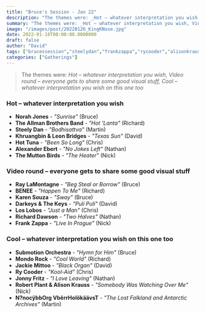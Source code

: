 ```yaml
---
title: "Bruce's Session - Jan 22"
description: "The themes were: _Hot – whatever interpretation you wish, Video round – everyone gets to share some good visual stuff, Cool – whatever interpretation you wish on this one too_"
summary: "The themes were: _Hot – whatever interpretation you wish, Video round – everyone gets to share some good visual stuff, Cool – whatever interpretation you wish on this one too_"
image: "/images/post/20220126_KingKNose.jpg"
date: 2022-01-18T00:00:00.0000000
draft: false
author: "David"
tags: ["brucessession","steelydan","frankzappa","rycooder","alisonkrauss","theallmanbrothersband","khruangbin","robertplant","loslobos","norahjones","benee","themuttonbirds","hottuna","mondorock","jonnyfritz","leonbridges","jackiemittoo","raylamontagne","alexanderebert","submotionorchestra","karensouza","richarddawson","darkeysandthekeys","n?nocÿbborgvbërrholökäävst"]
categories: ["Gatherings"]
---
```

> The themes were: _Hot – whatever interpretation you wish, Video round – everyone gets to share some good visual stuff, Cool – whatever interpretation you wish on this one too_
### Hot – whatever interpretation you wish
- **Norah Jones** - _"Sunrise"_ (Bruce)
- **The Allman Brothers Band** - _"Hot 'Lanta"_ (Richard)
- **Steely Dan** - _"Bodhisattva"_ (Martin)
- **Khruangbin & Leon Bridges** - _"Texas Sun"_ (David)
- **Hot Tuna** - _"Been So Long"_ (Chris)
- **Alexander Ebert** - _"No Jokes Left"_ (Nathan)
- **The Mutton Birds** - _"The Heater"_ (Nick)
### Video round – everyone gets to share some good visual stuff
- **Ray LaMontagne** - _"Beg Steal or Borrow"_ (Bruce)
- **BENEE** - _"Happen To Me"_ (Richard)
- **Karen Souza** - _"Sway"_ (Bruce)
- **Darkeys & The Keys** - _"Puli Puli"_ (David)
- **Los Lobos** - _"Just a Man"_ (Chris)
- **Richard Dawson** - _"Two Halves"_ (Nathan)
- **Frank Zappa** - _"Live In Prague"_ (Nick)
### Cool – whatever interpretation you wish on this one too
- **Submotion Orchestra** - _"Hymn for Him"_ (Bruce)
- **Mondo Rock** - _"Cool World"_ (Richard)
- **Jackie Mittoo** - _"Black Organ"_ (David)
- **Ry Cooder** - _"Kool-Aid"_ (Chris)
- **Jonny Fritz** - _"I Love Leaving"_ (Nathan)
- **Robert Plant & Alison Krauss** - _"Somebody Was Watching Over Me"_ (Nick)
- **N?nocÿbbOrg VbërrHolökäävsT** - _"The Lost Falkland and Antarctic Archives"_ (Martin)
